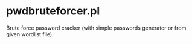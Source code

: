pwdbruteforcer.pl
=================

Brute force password cracker (with simple passwords generator or from given wordlist file)